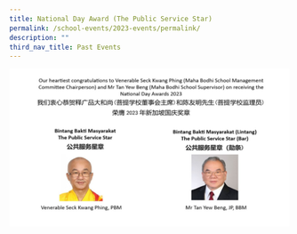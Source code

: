 ```yaml
---
title: National Day Award (The Public Service Star)
permalink: /school-events/2023-events/permalink/
description: ""
third_nav_title: Past Events
---
```

![](/images/national%20day%20award%202023%20(the%20public%20star).JPG)